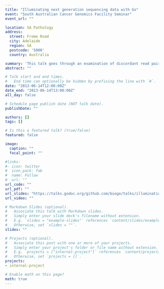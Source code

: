 ```yaml
---
title: "Illuminating next generation sequencing data with Go"
event: "South Australian Cancer Genomics Facility Seminar"
event_url: ""

location: SA Pathology
address:
  street: Frome Road
  city: Adelaide
  region: SA
  postcode: '5000'
  country: Australia

summary: 'This talk goes through an examination of discordant read pairs for Structural Variant detection using bíogo to answer the question, "How often does a discordant pair arise due to the sequencing technology as opposed to the underlying biology?"'
abstract: ""

# Talk start and end times.
#   End time can optionally be hidden by prefixing the line with `#`.
date: "2013-06-14T12:00:00Z"
date_end: "2013-06-14T13:00:00Z"
all_day: false

# Schedule page publish date (NOT talk date).
publishDate: ""

authors: []
tags: []

# Is this a featured talk? (true/false)
featured: false

image:
  caption: ""
  focal_point: ""

#links:
#- icon: twitter
#  icon_pack: fab
#  name: Follow
#  url: ""
url_code: ""
url_pdf: ""
url_slides: "https://talks.godoc.org/github.com/biogo/talks/illumination/illumina.slide"
url_video: ""

# Markdown Slides (optional).
#   Associate this talk with Markdown slides.
#   Simply enter your slide deck's filename without extension.
#   E.g. `slides = "example-slides"` references `content/slides/example-slides.md`.
#   Otherwise, set `slides = ""`.
slides: ""

# Projects (optional).
#   Associate this post with one or more of your projects.
#   Simply enter your project's folder or file name without extension.
#   E.g. `projects = ["internal-project"]` references `content/project/deep-learning/index.md`.
#   Otherwise, set `projects = []`.
projects:
- internal-project

# Enable math on this page?
math: true
---
```

